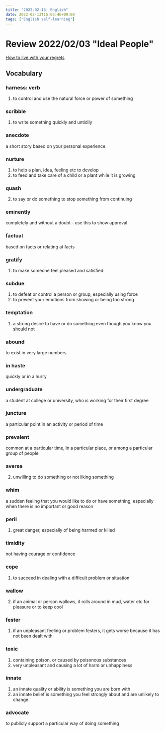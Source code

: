 ```yaml
---
title: "2022-02-13: English"
date: 2022-02-13T15:03:46+09:00
tags: ["English self-learning"]
---
```


# Review 2022/02/03 "Ideal People"

[How to live with your regrets](https://www.bbc.com/worklife/article/20220207-how-to-live-with-your-regrets)

## Vocabulary
### harness: verb
1. to control and use the natural force or power of something

### scribble
1. to write something quickly and untidily

### anecdote
a short story based on your personal experience

### nurture
1. to help a plan, idea, feeling etc to develop
2. to feed and take care of a child or a plant while it is growing

### quash
2. to say or do something to stop something from continuing

### eminently
completely and without a doubt - use this to show approval

### factual
based on facts or relating at facts

### gratify
1. to make someone feel pleased and satisfied

### subdue
1. to defeat or control a person or group, especially using force
2. to prevent your emotions from showing or being too strong

### temptation
1. a strong desire to have or do something even though you know you should not

### abound
to exist in very large numbers

### in haste
quickly or in a hurry

### undergraduate
a student at college or university, who is working for their first degree

### juncture
a particular point in an activity or period of time

### prevalent
common at a particular time, in a particular place, or among a particular group of people

### averse
2. unwilling to do something or not liking something

### whim
a sudden feeling that you would like to do or have something, especially when there is no important or good reason

### peril
1. great danger, especially of being harmed or killed

### timidity
not having courage or confidence

### cope
1. to succeed in dealing with a difficult problem or situation

### wallow
2. if an animal or person wallows, it rolls around in mud, water etc for pleasure or to keep cool

### fester
1. if an unpleasant feeling or problem festers, it gets worse because it has not been dealt with

### toxic
1. containing poison, or caused by poisonous substances
3. very unpleasant and causing a lot of harm or unhappiness

### innate
1. an innate quality or ability is something you are born with
2. an innate belief is something you feel strongly about and are unlikely to change

### advocate
to publicly support a particular way of doing something